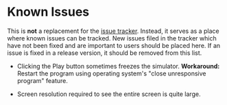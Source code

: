 # Known Issues #

This is **not** a replacement for the [issue tracker](http://code.google.com/p/botballsim/issues/list). Instead, it serves as a place where known issues can be tracked. New issues filed in the tracker which have not been fixed and are important to users should be placed here. If an issue is fixed in a release version, it should be removed from this list.

  * Clicking the Play button sometimes freezes the simulator. **Workaround:** Restart the program using operating system's "close unresponsive program" feature.

  * Screen resolution required to see the entire screen is quite large.